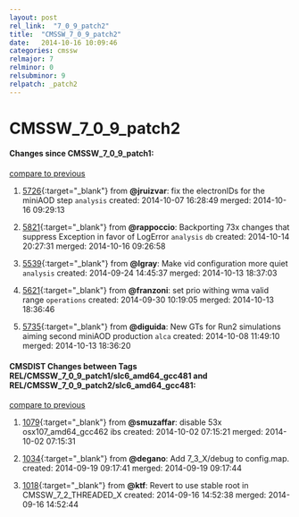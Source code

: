 ```yaml
---
layout: post
rel_link:  "7_0_9_patch2"
title:  "CMSSW_7_0_9_patch2"
date:   2014-10-16 10:09:46
categories: cmssw
relmajor: 7
relminor: 0
relsubminor: 9
relpatch: _patch2
---
```


# CMSSW_7_0_9_patch2
#### Changes since CMSSW_7_0_9_patch1:

[compare to previous](https://github.com/cms-sw/cmssw/compare/CMSSW_7_0_9_patch1...CMSSW_7_0_9_patch2)



1. [5726](http://github.com/cms-sw/cmssw/pull/5726){:target="_blank"}  from **@jruizvar**: fix the electronIDs for the miniAOD step `analysis`  created: 2014-10-07 16:28:49 merged: 2014-10-16 09:29:13

2. [5821](http://github.com/cms-sw/cmssw/pull/5821){:target="_blank"}  from **@rappoccio**: Backporting 73x changes that suppress Exception in favor of LogError `analysis`  `db`  created: 2014-10-14 20:27:31 merged: 2014-10-16 09:26:58

3. [5539](http://github.com/cms-sw/cmssw/pull/5539){:target="_blank"}  from **@lgray**: Make vid configuration more quiet `analysis`  created: 2014-09-24 14:45:37 merged: 2014-10-13 18:37:03

4. [5621](http://github.com/cms-sw/cmssw/pull/5621){:target="_blank"}  from **@franzoni**: set prio withing wma valid range `operations`  created: 2014-09-30 10:19:05 merged: 2014-10-13 18:36:46

5. [5735](http://github.com/cms-sw/cmssw/pull/5735){:target="_blank"}  from **@diguida**: New GTs for Run2 simulations aiming second miniAOD production `alca`  created: 2014-10-08 11:49:10 merged: 2014-10-13 18:36:20

#### CMSDIST Changes between Tags REL/CMSSW_7_0_9_patch1/slc6_amd64_gcc481 and REL/CMSSW_7_0_9_patch2/slc6_amd64_gcc481:

[compare to previous](https://github.com/cms-sw/cmsdist/compare/REL/CMSSW_7_0_9_patch1/slc6_amd64_gcc481...REL/CMSSW_7_0_9_patch2/slc6_amd64_gcc481)



1. [1079](http://github.com/cms-sw/cmsdist/pull/1079){:target="_blank"}  from **@smuzaffar**: disable 53x osx107_amd64_gcc462 ibs created: 2014-10-02 07:15:21 merged: 2014-10-02 07:15:31

2. [1034](http://github.com/cms-sw/cmsdist/pull/1034){:target="_blank"}  from **@degano**: Add 7_3_X/debug to config.map. created: 2014-09-19 09:17:41 merged: 2014-09-19 09:17:44

3. [1018](http://github.com/cms-sw/cmsdist/pull/1018){:target="_blank"}  from **@ktf**: Revert to use stable root in CMSSW_7_2_THREADED_X created: 2014-09-16 14:52:38 merged: 2014-09-16 14:52:44
